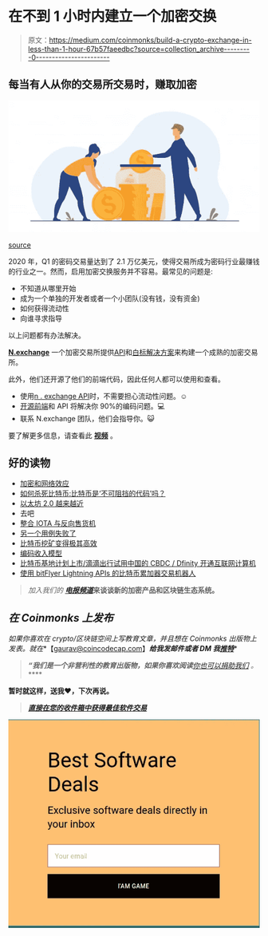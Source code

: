 # 在不到 1 小时内建立一个加密交换

> 原文：<https://medium.com/coinmonks/build-a-crypto-exchange-in-less-than-1-hour-67b57faeedbc?source=collection_archive---------0----------------------->

## 每当有人从你的交易所交易时，赚取加密

![](img/c28f75d2becb1ad337d3ab69df5017c8.png)

[source](https://www.freepik.com/free-vector/family-couple-saving-money_7732613.htm#page=1&query=earn&position=4)

2020 年，Q1 的密码交易量达到了 2.1 万亿美元，使得交易所成为密码行业最赚钱的行业之一。然而，启用加密交换服务并不容易。最常见的问题是:

*   不知道从哪里开始
*   成为一个单独的开发者或者一个小团队(没有钱，没有资金)
*   如何获得流动性
*   向谁寻求指导

以上问题都有办法解决。

[**N.exchange**](https://bit.ly/301vKd6) 一个加密交易所提供[API](https://bit.ly/2ZlCRhi)和[白标解决方案](https://bit.ly/38UBREi)来构建一个成熟的加密交易所。

此外，他们还开源了他们的前端代码，因此任何人都可以使用和查看。

*   使用[n . exchange API](https://bit.ly/2ZlCRhi)时，不需要担心流动性问题。☺️
*   [开源前端](https://github.com/onitsoft/nexchange-open-client-react)和 API 将解决你 90%的编码问题。💻
*   联系 N.exchange 团队，他们会指导你。😺

要了解更多信息，请查看此 [**视频**](https://www.youtube.com/watch?v=7ujmzb3HzCA&feature=emb_logo) 。

## 好的读物

*   [加密和网络效应](/coinmonks/crypto-and-network-effects-e66e69e754d3?source=friends_link&sk=83ddf304d688f81818e0d3abda262ced)
*   [如何杀死比特币:比特币是‘不可阻挡的代码’吗？](/coinmonks/how-to-kill-bitcoin-part-1-is-bitcoin-unstoppable-code-7a1b366f65ee?source=friends_link&sk=ddb3843095c95d6d2de2385479223a9d)
*   [以太坊 2.0 越来越近](/coinmonks/ethereum-2-0-is-getting-closer-a4381693e6ad?source=friends_link&sk=ba3f8152581e7b87a71368ade8e3041c)
*   去吧
*   [整合 IOTA 与反向售货机](/coinmonks/integrating-physical-devices-with-iota-the-reverse-vending-machine-14cb2de628fb)
*   [另一个用例失败了](/coinmonks/another-usecase-bites-the-dust-e64ba9b95c6)
*   [比特币挖矿变得极其高效](/coinmonks/bitcoin-mining-just-became-extremely-efficient-be017bbcef74)
*   [编码收入模型](/coinmonks/the-coded-income-model-81095534e624)
*   [比特币基地计划上市/滴滴出行试用中国的 CBDC / Dfinity 开通互联网计算机](/coinmonks/coinbase-plans-to-go-public-didi-trialing-chinas-cbdc-dfinity-opens-internet-computer-4587a562d196)
*   [使用 bitFlyer Lightning APIs 的比特币累加器交易机器人](/coinmonks/bitcoin-accumulator-trading-bot-using-bitflyer-lightning-apis-eeb99243f3b5)

> *加入我们的* [***电报频道***](https://t.me/joinchat/FyuZERD5oyp6LWbwLASOKQ)**来谈谈新的加密产品和区块链生态系统。**

## *在 Coinmonks 上发布*

*如果你喜欢在 crypto/区块链空间上写教育文章，并且想在 Coinmonks 出版物上发表。就在**【gaurav@coincodecap.com】***给我发邮件或者 DM 我**[***推特***](https://twitter.com/coinmonks)**

> ***“我们是一个非营利性的教育出版物，如果你喜欢阅读*[](https://medium.com/coinmonks)**[*你也可以捐助我们*](/coinmonks/monks-need-your-help-7440418d67ec) *。*****

******暂时就这样，送我❤️，下次再说。******

> ***[直接在您的收件箱中获得最佳软件交易](https://coincodecap.com/?utm_source=coinmonks)***

***[![](img/7c0b3dfdcbfea594cc0ae7d4f9bf6fcb.png)](https://coincodecap.com/?utm_source=coinmonks)***